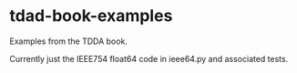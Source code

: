 # tdad-book-examples
Examples from the TDDA book.

Currently just the IEEE754 float64 code in ieee64.py and associated tests.

